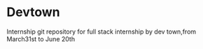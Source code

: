 # Devtown
Internship git repository for full stack internship by dev town,from March31st to June 20th
